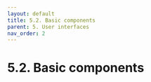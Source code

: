 ```yaml
---
layout: default
title: 5.2. Basic components
parent: 5. User interfaces
nav_order: 2
---
```


# 5.2. Basic components 
